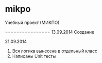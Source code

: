mikpo
=====

Учебный проект (МИКПО)

================
 13.09.2014 Создание

21.09.2014 
 1. Вся логика вынесена в отдельный класс
 2. Написаны Unit тесты
